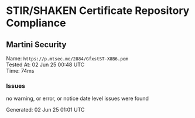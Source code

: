 # STIR/SHAKEN Certificate Repository Compliance

## Martini Security

Name: `https://p.mtsec.me/2884/GfxstST-X8B6.pem`\
Tested At: 02 Jun 25 00:48 UTC\
Time: 74ms

### Issues

no warning, or error, or notice date level issues were found

Generated: 02 Jun 25 01:01 UTC